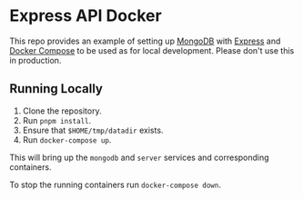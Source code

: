 # Express API Docker

This repo provides an example of setting up [MongoDB][] with [Express][] and
[Docker Compose][] to be used as for local development. Please don't use this in
production.

[MongoDB]: https://www.mongodb.com/
[Express]: https://expressjs.com/
[Docker Compose]: https://docs.docker.com/compose/

## Running Locally

1. Clone the repository.
1. Run `pnpm install`.
1. Ensure that `$HOME/tmp/datadir` exists.
1. Run `docker-compose up`.

This will bring up the `mongodb` and `server` services and corresponding containers.

To stop the running containers run `docker-compose down`.
